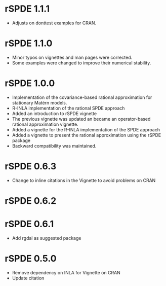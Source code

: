 # rSPDE 1.1.1
* Adjusts on donttest examples for CRAN.

# rSPDE 1.1.0
* Minor typos on vignettes and man pages were corrected.
* Some examples were changed to improve their numerical stability.

# rSPDE 1.0.0
* Implementation of the covariance-based rational approximation for stationary Matérn models.
* R-INLA implementation of the rational SPDE approach
* Added an introduction to rSPDE vignette
* The previous vignette was updated an became an operator-based rational approximation vignette.
* Added a vignette for the R-INLA implementation of the SPDE approach
* Added a vignette to present the rational approximation using the rSPDE package
* Backward compatibility was maintained.

# rSPDE 0.6.3
* Change to inline citations in the Vignette to avoid problems on CRAN

# rSPDE 0.6.2

# rSPDE 0.6.1
* Add rgdal as suggested package

# rSPDE 0.5.0
* Remove dependency on INLA for Vignette on CRAN 
* Update citation 
